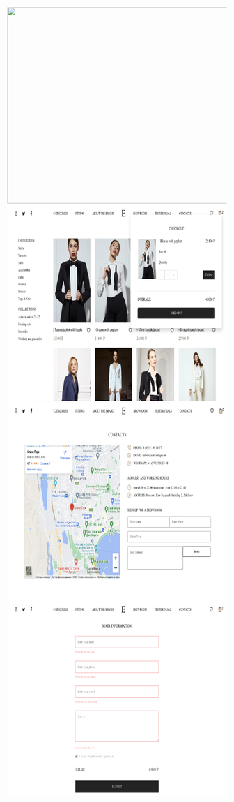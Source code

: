 <img src="src/screenshots/home-page-screenshot.png" width='2560' height='450'>
<img src="src/screenshots/catalog-screenshot.png" width='2560' height='450'>
<img src="src/screenshots/contacts-screenshot.png" width='2560' height='450'>
<img src="src/screenshots/checkout-screenshot.png" width='2560' height='450'>
